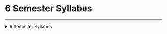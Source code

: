 # 6 Semester Syllabus 
---
<details>

 <summary>6 Semester Syllabus</summary>

---
---
#  CD ---> 27
---
![image](https://github.com/user-attachments/assets/2b5a3dfc-47e9-4e55-a6c5-9decb2c1df4a)
![image](https://github.com/user-attachments/assets/e390891d-4faa-454b-b67b-98a3723e5ca1)

---



# DAA  ---> 29
---
![image](https://github.com/user-attachments/assets/15e93e32-ebc6-4cac-bddf-7b090466d767)



# 
---

  
# 
---


# 
---


# 
---

</details>
